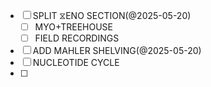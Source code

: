 

- [ ] SPLIT ⧖ENO SECTION(@2025-05-20)
	- [ ] MYO+TREEHOUSE
	- [ ] FIELD RECORDINGS
- [ ] ADD MAHLER SHELVING(@2025-05-20)
- [ ] NUCLEOTIDE CYCLE
- [ ] 